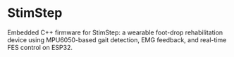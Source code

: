 # StimStep
Embedded C++ firmware for StimStep: a wearable foot-drop rehabilitation device using MPU6050-based gait detection, EMG feedback, and real-time FES control on ESP32.
